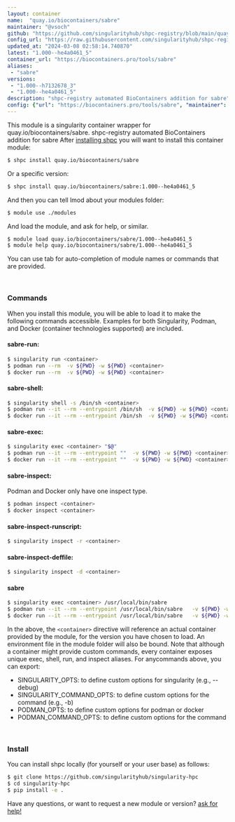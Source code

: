 ```yaml
---
layout: container
name:  "quay.io/biocontainers/sabre"
maintainer: "@vsoch"
github: "https://github.com/singularityhub/shpc-registry/blob/main/quay.io/biocontainers/sabre/container.yaml"
config_url: "https://raw.githubusercontent.com/singularityhub/shpc-registry/main/quay.io/biocontainers/sabre/container.yaml"
updated_at: "2024-03-08 02:58:14.740870"
latest: "1.000--he4a0461_5"
container_url: "https://biocontainers.pro/tools/sabre"
aliases:
 - "sabre"
versions:
 - "1.000--h7132678_3"
 - "1.000--he4a0461_5"
description: "shpc-registry automated BioContainers addition for sabre"
config: {"url": "https://biocontainers.pro/tools/sabre", "maintainer": "@vsoch", "description": "shpc-registry automated BioContainers addition for sabre", "latest": {"1.000--he4a0461_5": "sha256:7cec9f1d61d9e48e91ebac876da6e3ea6b77a7edad69cbd991a0fc1d8548f360"}, "tags": {"1.000--h7132678_3": "sha256:2ad6f6e463453b4e5471dcb0ff45c082dc4a4aca22b620b6bfde0cd1aa900af7", "1.000--he4a0461_5": "sha256:7cec9f1d61d9e48e91ebac876da6e3ea6b77a7edad69cbd991a0fc1d8548f360"}, "docker": "quay.io/biocontainers/sabre", "aliases": {"sabre": "/usr/local/bin/sabre"}}
---
```


This module is a singularity container wrapper for quay.io/biocontainers/sabre.
shpc-registry automated BioContainers addition for sabre
After [installing shpc](#install) you will want to install this container module:


```bash
$ shpc install quay.io/biocontainers/sabre
```

Or a specific version:

```bash
$ shpc install quay.io/biocontainers/sabre:1.000--he4a0461_5
```

And then you can tell lmod about your modules folder:

```bash
$ module use ./modules
```

And load the module, and ask for help, or similar.

```bash
$ module load quay.io/biocontainers/sabre/1.000--he4a0461_5
$ module help quay.io/biocontainers/sabre/1.000--he4a0461_5
```

You can use tab for auto-completion of module names or commands that are provided.

<br>

### Commands

When you install this module, you will be able to load it to make the following commands accessible.
Examples for both Singularity, Podman, and Docker (container technologies supported) are included.

#### sabre-run:

```bash
$ singularity run <container>
$ podman run --rm  -v ${PWD} -w ${PWD} <container>
$ docker run --rm  -v ${PWD} -w ${PWD} <container>
```

#### sabre-shell:

```bash
$ singularity shell -s /bin/sh <container>
$ podman run --it --rm --entrypoint /bin/sh  -v ${PWD} -w ${PWD} <container>
$ docker run --it --rm --entrypoint /bin/sh  -v ${PWD} -w ${PWD} <container>
```

#### sabre-exec:

```bash
$ singularity exec <container> "$@"
$ podman run --it --rm --entrypoint ""  -v ${PWD} -w ${PWD} <container> "$@"
$ docker run --it --rm --entrypoint ""  -v ${PWD} -w ${PWD} <container> "$@"
```

#### sabre-inspect:

Podman and Docker only have one inspect type.

```bash
$ podman inspect <container>
$ docker inspect <container>
```

#### sabre-inspect-runscript:

```bash
$ singularity inspect -r <container>
```

#### sabre-inspect-deffile:

```bash
$ singularity inspect -d <container>
```


#### sabre

```bash
$ singularity exec <container> /usr/local/bin/sabre
$ podman run --it --rm --entrypoint /usr/local/bin/sabre   -v ${PWD} -w ${PWD} <container> -c " $@"
$ docker run --it --rm --entrypoint /usr/local/bin/sabre   -v ${PWD} -w ${PWD} <container> -c " $@"
```



In the above, the `<container>` directive will reference an actual container provided
by the module, for the version you have chosen to load. An environment file in the
module folder will also be bound. Note that although a container
might provide custom commands, every container exposes unique exec, shell, run, and
inspect aliases. For anycommands above, you can export:

 - SINGULARITY_OPTS: to define custom options for singularity (e.g., --debug)
 - SINGULARITY_COMMAND_OPTS: to define custom options for the command (e.g., -b)
 - PODMAN_OPTS: to define custom options for podman or docker
 - PODMAN_COMMAND_OPTS: to define custom options for the command

<br>

### Install

You can install shpc locally (for yourself or your user base) as follows:

```bash
$ git clone https://github.com/singularityhub/singularity-hpc
$ cd singularity-hpc
$ pip install -e .
```

Have any questions, or want to request a new module or version? [ask for help!](https://github.com/singularityhub/singularity-hpc/issues)